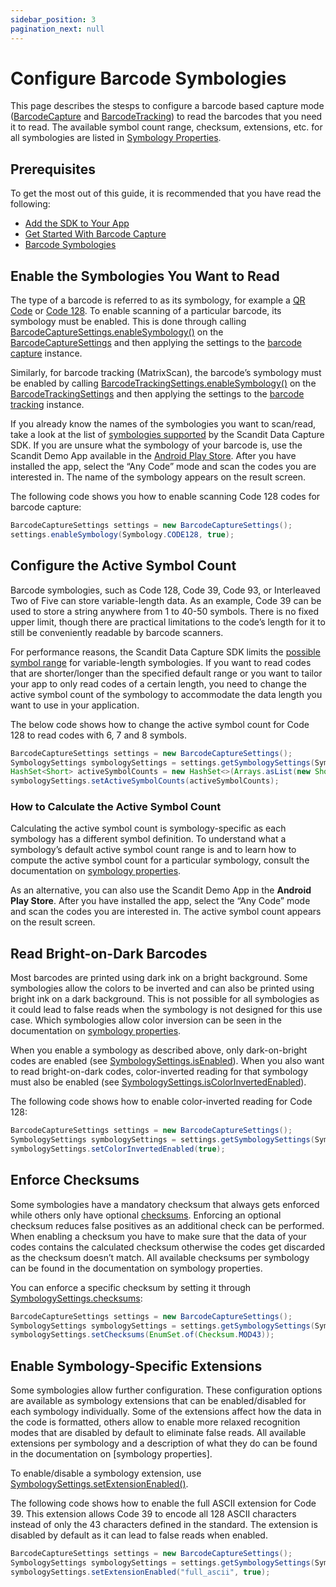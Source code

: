 ```yaml
---
sidebar_position: 3
pagination_next: null
---
```


# Configure Barcode Symbologies

This page describes the stesps to configure a barcode based capture mode ([BarcodeCapture](https://docs.scandit.com/data-capture-sdk/android/barcode-capture/api/barcode-capture.html#class-scandit.datacapture.barcode.BarcodeCapture) and [BarcodeTracking](https://docs.scandit.com/data-capture-sdk/android/barcode-capture/api/barcode-tracking.html#class-scandit.datacapture.barcode.tracking.BarcodeTracking)) to read the barcodes that you need it to read. The available symbol count range, checksum, extensions, etc. for all symbologies are listed in [Symbology Properties](https://docs.scandit.com/data-capture-sdk/android/barcode-capture/symbology-properties.html).

## Prerequisites

To get the most out of this guide, it is recommended that you have read the following:

- [Add the SDK to Your App](/sdks/android/add-sdk)
- [Get Started With Barcode Capture](/sdks/android/barcode-capture/get-started)
- [Barcode Symbologies](/barcode-symbologies)

## Enable the Symbologies You Want to Read

The type of a barcode is referred to as its symbology, for example a [QR Code](https://docs.scandit.com/data-capture-sdk/android/barcode-capture/api/symbology.html#value-scandit.datacapture.barcode.Symbology.Qr) or [Code 128](https://docs.scandit.com/data-capture-sdk/android/barcode-capture/api/symbology.html#value-scandit.datacapture.barcode.Symbology.Code128). To enable scanning of a particular barcode, its symbology must be enabled. This is done through calling [BarcodeCaptureSettings.enableSymbology()](https://docs.scandit.com/data-capture-sdk/android/barcode-capture/api/barcode-capture-settings.html#method-scandit.datacapture.barcode.BarcodeCaptureSettings.EnableSymbology) on the [BarcodeCaptureSettings](https://docs.scandit.com/data-capture-sdk/android/barcode-capture/api/barcode-capture-settings.html#class-scandit.datacapture.barcode.BarcodeCaptureSettings) and then applying the settings to the [barcode capture](https://docs.scandit.com/data-capture-sdk/android/barcode-capture/api/barcode-capture.html#class-scandit.datacapture.barcode.BarcodeCapture) instance.

Similarly, for barcode tracking (MatrixScan), the barcode’s symbology must be enabled by calling [BarcodeTrackingSettings.enableSymbology()](https://docs.scandit.com/data-capture-sdk/android/barcode-capture/api/barcode-tracking-settings.html#method-scandit.datacapture.barcode.tracking.BarcodeTrackingSettings.EnableSymbology) on the [BarcodeTrackingSettings](https://docs.scandit.com/data-capture-sdk/android/barcode-capture/api/barcode-tracking-settings.html#class-scandit.datacapture.barcode.tracking.BarcodeTrackingSettings) and then applying the settings to the [barcode tracking](https://docs.scandit.com/data-capture-sdk/android/barcode-capture/api/barcode-tracking.html#class-scandit.datacapture.barcode.tracking.BarcodeTracking) instance.

If you already know the names of the symbologies you want to scan/read, take a look at the list of [symbologies supported](https://docs.scandit.com/data-capture-sdk/android/barcode-capture/api/symbology.html#enum-scandit.datacapture.barcode.Symbology) by the Scandit Data Capture SDK. If you are unsure what the symbology of your barcode is, use the Scandit Demo App available in the [Android Play Store](https://play.google.com/store/apps/details?id=com.scandit.demoapp). After you have installed the app, select the “Any Code” mode and scan the codes you are interested in. The name of the symbology appears on the result screen.

The following code shows you how to enable scanning Code 128 codes for barcode capture:

```java
BarcodeCaptureSettings settings = new BarcodeCaptureSettings();
settings.enableSymbology(Symbology.CODE128, true);
```

## Configure the Active Symbol Count

Barcode symbologies, such as Code 128, Code 39, Code 93, or Interleaved Two of Five can store variable-length data. As an example, Code 39 can be used to store a string anywhere from 1 to 40-50 symbols. There is no fixed upper limit, though there are practical limitations to the code’s length for it to still be conveniently readable by barcode scanners.

For performance reasons, the Scandit Data Capture SDK limits the [possible symbol range](https://docs.scandit.com/data-capture-sdk/android/barcode-capture/api/symbology-settings.html#property-scandit.datacapture.barcode.SymbologySettings.ActiveSymbolCounts) for variable-length symbologies. If you want to read codes that are shorter/longer than the specified default range or you want to tailor your app to only read codes of a certain length, you need to change the active symbol count of the symbology to accommodate the data length you want to use in your application.

The below code shows how to change the active symbol count for Code 128 to read codes with 6, 7 and 8 symbols.

```java
BarcodeCaptureSettings settings = new BarcodeCaptureSettings();
SymbologySettings symbologySettings = settings.getSymbologySettings(Symbology.CODE128);
HashSet<Short> activeSymbolCounts = new HashSet<>(Arrays.asList(new Short[] { 6, 7, 8}));
symbologySettings.setActiveSymbolCounts(activeSymbolCounts);
```

### How to Calculate the Active Symbol Count

Calculating the active symbol count is symbology-specific as each symbology has a different symbol definition. To understand what a symbology’s default active symbol count range is and to learn how to compute the active symbol count for a particular symbology, consult the documentation on [symbology properties](/symbology-properties).

As an alternative, you can also use the Scandit Demo App in the **Android Play Store**. After you have installed the app, select the “Any Code” mode and scan the codes you are interested in. The active symbol count appears on the result screen.

## Read Bright-on-Dark Barcodes

Most barcodes are printed using dark ink on a bright background. Some symbologies allow the colors to be inverted and can also be printed using bright ink on a dark background. This is not possible for all symbologies as it could lead to false reads when the symbology is not designed for this use case. Which symbologies allow color inversion can be seen in the documentation on [symbology properties](/symbology-properties).

When you enable a symbology as described above, only dark-on-bright codes are enabled (see [SymbologySettings.isEnabled](https://docs.scandit.com/data-capture-sdk/android/barcode-capture/api/symbology-settings.html#property-scandit.datacapture.barcode.SymbologySettings.IsEnabled)). When you also want to read bright-on-dark codes, color-inverted reading for that symbology must also be enabled (see [SymbologySettings.isColorInvertedEnabled](https://docs.scandit.com/data-capture-sdk/android/barcode-capture/api/symbology-settings.html#property-scandit.datacapture.barcode.SymbologySettings.IsColorInvertedEnabled)).

The following code shows how to enable color-inverted reading for Code 128:

```java
BarcodeCaptureSettings settings = new BarcodeCaptureSettings();
SymbologySettings symbologySettings = settings.getSymbologySettings(Symbology.CODE128);
symbologySettings.setColorInvertedEnabled(true);

```

## Enforce Checksums

Some symbologies have a mandatory checksum that always gets enforced while others only have optional [checksums](https://docs.scandit.com/data-capture-sdk/android/barcode-capture/api/checksum.html#enum-scandit.datacapture.barcode.Checksum). Enforcing an optional checksum reduces false positives as an additional check can be performed. When enabling a checksum you have to make sure that the data of your codes contains the calculated checksum otherwise the codes get discarded as the checksum doesn’t match. All available checksums per symbology can be found in the documentation on symbology properties.

You can enforce a specific checksum by setting it through [SymbologySettings.checksums](https://docs.scandit.com/data-capture-sdk/android/barcode-capture/api/symbology-settings.html#property-scandit.datacapture.barcode.SymbologySettings.Checksums):

```java
BarcodeCaptureSettings settings = new BarcodeCaptureSettings();
SymbologySettings symbologySettings = settings.getSymbologySettings(Symbology.CODE39);
symbologySettings.setChecksums(EnumSet.of(Checksum.MOD43));
```

## Enable Symbology-Specific Extensions

Some symbologies allow further configuration. These configuration options are available as symbology extensions that can be enabled/disabled for each symbology individually. Some of the extensions affect how the data in the code is formatted, others allow to enable more relaxed recognition modes that are disabled by default to eliminate false reads. All available extensions per symbology and a description of what they do can be found in the documentation on [symbology properties].

To enable/disable a symbology extension, use [SymbologySettings.setExtensionEnabled()](https://docs.scandit.com/data-capture-sdk/android/barcode-capture/api/symbology-settings.html#method-scandit.datacapture.barcode.SymbologySettings.SetExtensionEnabled).

The following code shows how to enable the full ASCII extension for Code 39. This extension allows Code 39 to encode all 128 ASCII characters instead of only the 43 characters defined in the standard. The extension is disabled by default as it can lead to false reads when enabled.

```java
BarcodeCaptureSettings settings = new BarcodeCaptureSettings();
SymbologySettings symbologySettings = settings.getSymbologySettings(Symbology.CODE39);
symbologySettings.setExtensionEnabled("full_ascii", true);
```
